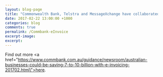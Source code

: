 ```yaml
---
layout: blog-page
title: "Commonwealth Bank, Telstra and MessageXchange have collaborated to perform Australia’s first end-to-end electronic invoicing experiment with leadership from the Digital Business Council."
date: 2017-02-22 13:00:00 +1000
categories: blog
comments: true
permalink: /Commbank-eInvoice
excerpt-image:
excerpt:
---
```


Find out more <a href=\"https://www.commbank.com.au/guidance/newsroom/australian-businesses-could-be-saving-7-to-10-billion-with-e-invoicing-201702.html\">here</a>.
